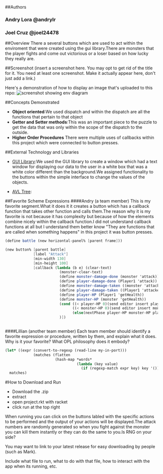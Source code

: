 
##Authors
### Andry Lora @andrylr
### Joel Cruz @joel24478


##Overview
There a several buttons which are used to act within the enviroment that were created using the gui library.There are monsters that the player fights and come out victorious or a loser based on how lucky they really are.

##Screenshot
(insert a screenshot here. You may opt to get rid of the title for it. You need at least one screenshot. Make it actually appear here, don't just add a link.)

Here's a demonstration of how to display an image that's uploaded to this repo:
![screenshot showing env diagram](withdraw.png)

##Concepts Demonstrated

* **Object oriented**:We used dispatch and within the dispatch are all the functions that pertain to that object
* **Getter and Setter methods**:This was an important piece to the puzzle to get the data that was only within the scope
of the dispatch to the outside.
* **Higher Order Procedures** There were multiple uses of callbacks within this project which were connected to button presses.

##External Technology and Libraries

* [GUI Library](https://docs.racket-lang.org/gui/):We used the GUI library to create a window which had a text window for displaying our data to the user in a white box
that was a white color different than the background.We assigned functionality to the buttons within the simple interface to change 
the values of the objects.

* [AVL Tree](https://docs.racket-lang.org/avl/index.html):

##Favorite Scheme Expressions
####Andry (a team member)
This is my favorite segment.What it does it it creates a button which has a callback function that takes other function and calls them.The reason why it is my favorite is not because it has complexity but because of how the elements combine nicely within the callback function.I did not understand callback functions at all but I understand them better know "They are functions that are called when something happens" in this project it was button presses.
```scheme
(define battle (new horizontal-panel% [parent frame]))

(new button% [parent battle]
             [label "Attack"]
             [min-width 130]
             [min-height 100]
             [callback (lambda (b e) (clear-text)    
                         (monster-clear-text)
                         (define monster-damage-done (monster 'attack))
                         (define player-damage-done (Player1 'attack))  
                         (define monster-damage-taken ((monster 'attacked) player-damage-done))
                         (define player-damage-taken ((Player1 'attacked) monster-damage-done))
                         (define player-HP (Player1 'getHealth))
                         (define monster-HP (monster 'getHealth))
                         (cond ((< player-HP 0)(send editor insert player-dead))
                               ((< monster-HP 0)(send editor insert monster-dead))
                               (else(nextPhase player-HP monster-HP player-damage-done monster-damage-done)))
                         )])
                 
```
####Lillian (another team member)
Each team member should identify a favorite expression or procedure, written by them, and explain what it does. Why is it your favorite? What OPL philosophy does it embody?
```scheme
(let* ((expr (convert-to-regexp (read-line my-in-port)))
             (matches (flatten
                       (hash-map *words*
                                 (lambda (key value)
                                   (if (regexp-match expr key) key '()))))))
  matches)
```

#How to Download and Run
* Download the .zip
* extract
* open project.rkt with racket
* click run at the top right

When running you can click on the buttons labled with the specific actions to be performed and the output of your actions will be displayed.The attack numbers are randomly generated so when you fight against the monster you can kill them instantly or they can do the same to you.Is RNG on your side?




You may want to link to your latest release for easy downloading by people (such as Mark).

Include what file to run, what to do with that file, how to interact with the app when its running, etc. 

